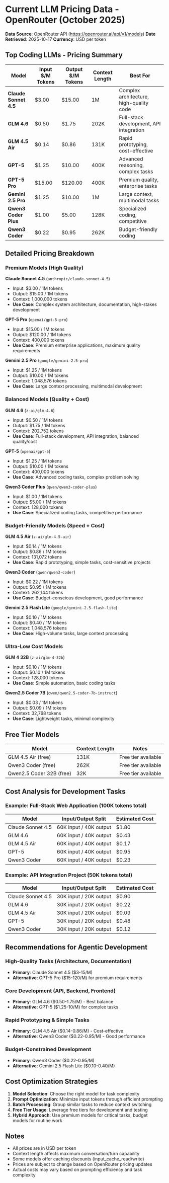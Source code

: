 # Current LLM Pricing Data - OpenRouter (October 2025)

**Data Source**: OpenRouter API (https://openrouter.ai/api/v1/models)
**Date Retrieved**: 2025-10-17
**Currency**: USD per token

## Top Coding LLMs - Pricing Summary

| Model | Input $/M Tokens | Output $/M Tokens | Context Length | Best For |
|-------|------------------|-------------------|----------------|----------|
| **Claude Sonnet 4.5** | $3.00 | $15.00 | 1M | Complex architecture, high-quality code |
| **GLM 4.6** | $0.50 | $1.75 | 202K | Full-stack development, API integration |
| **GLM 4.5 Air** | $0.14 | $0.86 | 131K | Rapid prototyping, cost-effective |
| **GPT-5** | $1.25 | $10.00 | 400K | Advanced reasoning, complex tasks |
| **GPT-5 Pro** | $15.00 | $120.00 | 400K | Premium quality, enterprise tasks |
| **Gemini 2.5 Pro** | $1.25 | $10.00 | 1M | Large context, multimodal tasks |
| **Qwen3 Coder Plus** | $1.00 | $5.00 | 128K | Specialized coding, competitive |
| **Qwen3 Coder** | $0.22 | $0.95 | 262K | Budget-friendly coding |

## Detailed Pricing Breakdown

### Premium Models (High Quality)

**Claude Sonnet 4.5** (`anthropic/claude-sonnet-4.5`)
- Input: $3.00 / 1M tokens
- Output: $15.00 / 1M tokens
- Context: 1,000,000 tokens
- **Use Case**: Complex system architecture, documentation, high-stakes development

**GPT-5 Pro** (`openai/gpt-5-pro`)
- Input: $15.00 / 1M tokens
- Output: $120.00 / 1M tokens
- Context: 400,000 tokens
- **Use Case**: Premium enterprise applications, maximum quality requirements

**Gemini 2.5 Pro** (`google/gemini-2.5-pro`)
- Input: $1.25 / 1M tokens
- Output: $10.00 / 1M tokens
- Context: 1,048,576 tokens
- **Use Case**: Large context processing, multimodal development

### Balanced Models (Quality + Cost)

**GLM 4.6** (`z-ai/glm-4.6`)
- Input: $0.50 / 1M tokens
- Output: $1.75 / 1M tokens
- Context: 202,752 tokens
- **Use Case**: Full-stack development, API integration, balanced quality/cost

**GPT-5** (`openai/gpt-5`)
- Input: $1.25 / 1M tokens
- Output: $10.00 / 1M tokens
- Context: 400,000 tokens
- **Use Case**: Advanced coding tasks, complex problem solving

**Qwen3 Coder Plus** (`qwen/qwen3-coder-plus`)
- Input: $1.00 / 1M tokens
- Output: $5.00 / 1M tokens
- Context: 128,000 tokens
- **Use Case**: Specialized coding tasks, competitive performance

### Budget-Friendly Models (Speed + Cost)

**GLM 4.5 Air** (`z-ai/glm-4.5-air`)
- Input: $0.14 / 1M tokens
- Output: $0.86 / 1M tokens
- Context: 131,072 tokens
- **Use Case**: Rapid prototyping, simple tasks, cost-sensitive projects

**Qwen3 Coder** (`qwen/qwen3-coder`)
- Input: $0.22 / 1M tokens
- Output: $0.95 / 1M tokens
- Context: 262,144 tokens
- **Use Case**: Budget-conscious development, good performance

**Gemini 2.5 Flash Lite** (`google/gemini-2.5-flash-lite`)
- Input: $0.10 / 1M tokens
- Output: $0.40 / 1M tokens
- Context: 1,048,576 tokens
- **Use Case**: High-volume tasks, large context processing

### Ultra-Low Cost Models

**GLM 4 32B** (`z-ai/glm-4-32b`)
- Input: $0.10 / 1M tokens
- Output: $0.10 / 1M tokens
- Context: 128,000 tokens
- **Use Case**: Simple automation, basic coding tasks

**Qwen2.5 Coder 7B** (`qwen/qwen2.5-coder-7b-instruct`)
- Input: $0.03 / 1M tokens
- Output: $0.09 / 1M tokens
- Context: 32,768 tokens
- **Use Case**: Lightweight tasks, minimal complexity

## Free Tier Models

| Model | Context Length | Notes |
|-------|----------------|-------|
| GLM 4.5 Air (free) | 131K | Free tier available |
| Qwen3 Coder (free) | 262K | Free tier available |
| Qwen2.5 Coder 32B (free) | 32K | Free tier available |

## Cost Analysis for Development Tasks

### Example: Full-Stack Web Application (100K tokens total)

| Model | Input/Output Split | Estimated Cost |
|-------|-------------------|----------------|
| Claude Sonnet 4.5 | 60K input / 40K output | $1.80 |
| GLM 4.6 | 60K input / 40K output | $0.43 |
| GLM 4.5 Air | 60K input / 40K output | $0.17 |
| GPT-5 | 60K input / 40K output | $0.95 |
| Qwen3 Coder | 60K input / 40K output | $0.23 |

### Example: API Integration Project (50K tokens total)

| Model | Input/Output Split | Estimated Cost |
|-------|-------------------|----------------|
| Claude Sonnet 4.5 | 30K input / 20K output | $0.90 |
| GLM 4.6 | 30K input / 20K output | $0.22 |
| GLM 4.5 Air | 30K input / 20K output | $0.09 |
| GPT-5 | 30K input / 20K output | $0.48 |
| Qwen3 Coder | 30K input / 20K output | $0.12 |

## Recommendations for Agentic Development

### High-Quality Tasks (Architecture, Documentation)
- **Primary**: Claude Sonnet 4.5 ($3-15/M)
- **Alternative**: GPT-5 Pro ($15-120/M) for premium requirements

### Core Development (API, Backend, Frontend)
- **Primary**: GLM 4.6 ($0.50-1.75/M) - Best balance
- **Alternative**: GPT-5 ($1.25-10/M) for complex tasks

### Rapid Prototyping & Simple Tasks
- **Primary**: GLM 4.5 Air ($0.14-0.86/M) - Cost-effective
- **Alternative**: Qwen3 Coder ($0.22-0.95/M) - Good performance

### Budget-Constrained Development
- **Primary**: Qwen3 Coder ($0.22-0.95/M)
- **Alternative**: Gemini 2.5 Flash Lite ($0.10-0.40/M)

## Cost Optimization Strategies

1. **Model Selection**: Choose the right model for task complexity
2. **Prompt Optimization**: Minimize input tokens through efficient prompting
3. **Batch Processing**: Group similar tasks to reduce context switching
4. **Free Tier Usage**: Leverage free tiers for development and testing
5. **Hybrid Approach**: Use premium models for critical tasks, budget models for routine work

## Notes

- All prices are in USD per token
- Context length affects maximum conversation/turn capability
- Some models offer caching discounts (input_cache_read/write)
- Prices are subject to change based on OpenRouter pricing updates
- Actual costs may vary based on prompting efficiency and task complexity
